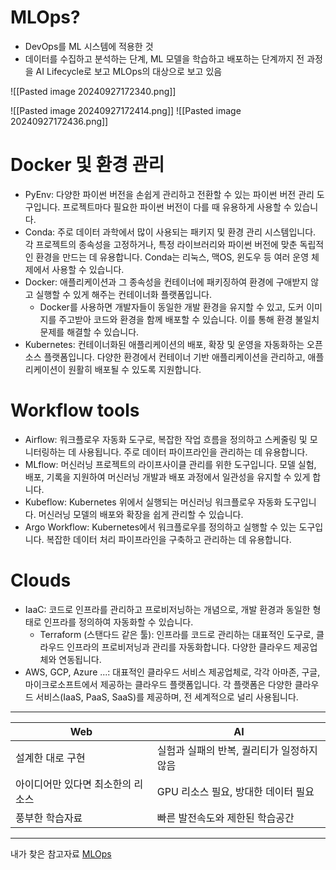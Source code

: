 # MLOps?
- DevOps를 ML 시스템에 적용한 것
- 데이터를 수집하고 분석하는 단계, ML 모델을 학습하고 배포하는 단계까지 전 과정을 AI Lifecycle로 보고 MLOps의 대상으로 보고 있음

![[Pasted image 20240927172340.png]]

![[Pasted image 20240927172414.png]]
![[Pasted image 20240927172436.png]]


# Docker 및 환경 관리
- PyEnv: 다양한 파이썬 버전을 손쉽게 관리하고 전환할 수 있는 파이썬 버전 관리 도구입니다. 프로젝트마다 필요한 파이썬 버전이 다를 때 유용하게 사용할 수 있습니다.
- Conda: 주로 데이터 과학에서 많이 사용되는 패키지 및 환경 관리 시스템입니다. 각 프로젝트의 종속성을 고정하거나, 특정 라이브러리와 파이썬 버전에 맞춘 독립적인 환경을 만드는 데 유용합니다. Conda는 리눅스, 맥OS, 윈도우 등 여러 운영 체제에서 사용할 수 있습니다.
- Docker: 애플리케이션과 그 종속성을 컨테이너에 패키징하여 환경에 구애받지 않고 실행할 수 있게 해주는 컨테이너화 플랫폼입니다. 
	- Docker를 사용하면 개발자들이 동일한 개발 환경을 유지할 수 있고, 도커 이미지를 주고받아 코드와 환경을 함께 배포할 수 있습니다. 이를 통해 환경 불일치 문제를 해결할 수 있습니다.
- Kubernetes: 컨테이너화된 애플리케이션의 배포, 확장 및 운영을 자동화하는 오픈소스 플랫폼입니다. 다양한 환경에서 컨테이너 기반 애플리케이션을 관리하고, 애플리케이션이 원활히 배포될 수 있도록 지원합니다.

# Workflow tools
- Airflow: 워크플로우 자동화 도구로, 복잡한 작업 흐름을 정의하고 스케줄링 및 모니터링하는 데 사용됩니다. 주로 데이터 파이프라인을 관리하는 데 유용합니다.
- MLflow: 머신러닝 프로젝트의 라이프사이클 관리를 위한 도구입니다. 모델 실험, 배포, 기록을 지원하여 머신러닝 개발과 배포 과정에서 일관성을 유지할 수 있게 합니다.
- Kubeflow: Kubernetes 위에서 실행되는 머신러닝 워크플로우 자동화 도구입니다. 머신러닝 모델의 배포와 확장을 쉽게 관리할 수 있습니다.
- Argo Workflow: Kubernetes에서 워크플로우를 정의하고 실행할 수 있는 도구입니다. 복잡한 데이터 처리 파이프라인을 구축하고 관리하는 데 유용합니다.

# Clouds
- IaaC: 코드로 인프라를 관리하고 프로비저닝하는 개념으로, 개발 환경과 동일한 형태로 인프라를 정의하여 자동화할 수 있습니다.
	- Terraform (스탠다드 같은 툴): 인프라를 코드로 관리하는 대표적인 도구로, 클라우드 인프라의 프로비저닝과 관리를 자동화합니다. 다양한 클라우드 제공업체와 연동됩니다.
- AWS, GCP, Azure ...: 대표적인 클라우드 서비스 제공업체로, 각각 아마존, 구글, 마이크로소프트에서 제공하는 클라우드 플랫폼입니다. 각 플랫폼은 다양한 클라우드 서비스(IaaS, PaaS, SaaS)를 제공하며, 전 세계적으로 널리 사용됩니다.

--------

| Web                | AI                       |
| ------------------ | ------------------------ |
| 설계한 대로 구현          | 실험과 실패의 반복, 퀄리티가 일정하지 않음 |
| 아이디어만 있다면 최소한의 리소스 | GPU 리소스 필요, 방대한 데이터 필요   |
| 풍부한 학습자료           | 빠른 발전속도와 제한된 학습공간        |

---
내가 찾은 참고자료
[MLOps](https://jaemunbro.medium.com/mlops%EA%B0%80-%EB%AC%B4%EC%97%87%EC%9D%B8%EA%B3%A0-84f68e4690be)
